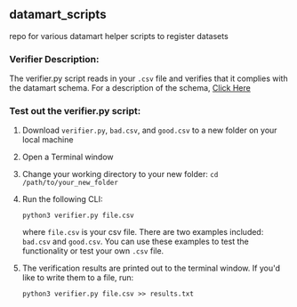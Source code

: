 ## datamart_scripts
repo for various datamart helper scripts to register datasets

### Verifier Description: 
The verifier.py script reads in your `.csv` file and verifies that it complies with the datamart schema. For a description of the schema, <a href="https://docs.google.com/presentation/d/1n91lkhDc5XYGuYPQDLiodj4vYlR-pZ6d6_dgvnw-400/edit?usp=sharing">Click Here</a>

### Test out the verifier.py script:
  1. Download `verifier.py`, `bad.csv`, and `good.csv` to a new folder on your local machine
  2. Open a Terminal window
  3. Change your working directory to your new folder: `cd /path/to/your_new_folder`
  4. Run the following CLI: 
  
        `python3 verifier.py file.csv` 
  
        where `file.csv` is your csv file. There are two examples included: `bad.csv` and `good.csv`. You can use these examples to test the functionality or test your own `.csv` file.
  
  5. The verification results are printed out to the terminal window. If you'd like to write them to a file, run: 
  
        `python3 verifier.py file.csv >> results.txt`
